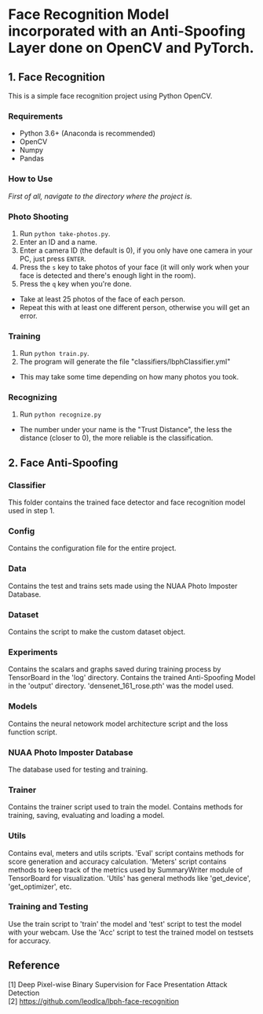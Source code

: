 # Face Recognition Model incorporated with an Anti-Spoofing Layer done on OpenCV and PyTorch.


## 1. Face Recognition

This is a simple face recognition project using Python OpenCV.

### Requirements

- Python 3.6+ (Anaconda is recommended)
- OpenCV 
- Numpy
- Pandas

### How to Use

*First of all, navigate to the directory where the project is.*

### Photo Shooting

1. Run `python take-photos.py`.
2. Enter an ID and a name.
3. Enter a camera ID (the default is 0), if you only have one camera in your PC, just press `ENTER`.
4. Press the `s` key to take photos of your face (it will only work when your face is detected and there's 
enough light in the room).
5. Press the `q` key when you're done.

- Take at least 25 photos of the face of each person.
- Repeat this with at least one different person, otherwise you will get an error.

### Training

1. Run `python train.py`.
2. The program will generate the file "classifiers/lbphClassifier.yml"

- This may take some time depending on how many photos you took.

### Recognizing

1. Run `python recognize.py`

- The number under your name is the "Trust Distance", the less the distance (closer to 0), the more reliable is the
classification.


## 2. Face Anti-Spoofing

### Classifier
This folder contains the trained face detector and face recognition model used in step 1.


### Config
Contains the configuration file for the entire project.


### Data
Contains the test and trains sets made using the NUAA Photo Imposter Database.


### Dataset
Contains the script to make the custom dataset object.

### Experiments
Contains the scalars and graphs saved during training process by TensorBoard in the 'log' directory.
Contains the trained Anti-Spoofing Model in the 'output' directory. 'densenet_161_rose.pth' was the model used.

### Models
Contains the neural netowork model architecture script and the loss function script.

### NUAA Photo Imposter Database
The database used for testing and training.

### Trainer
Contains the trainer script used to train the model.
Contains methods for training, saving, evaluating and loading a model.

### Utils
Contains eval, meters and utils scripts.
'Eval' script contains methods for score generation and accuracy calculation.
'Meters' script contains methods to keep track of the metrics used by SummaryWriter module of TensorBoard for visualization.
'Utils' has general methods like 'get_device', 'get_optimizer', etc.

### Training and Testing
Use the train script to 'train' the model and 'test' script to test the model with your webcam.
Use the 'Acc' script to test the trained model on testsets for accuracy.


## Reference
[1] Deep Pixel-wise Binary Supervision for Face Presentation Attack Detection  
[2] https://github.com/leodlca/lbph-face-recognition

